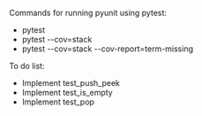 Commands for running pyunit using pytest:
- pytest
- pytest --cov=stack
- pytest --cov=stack --cov-report=term-missing

To do list:
- Implement test_push_peek
- Implement test_is_empty
- Implement test_pop
